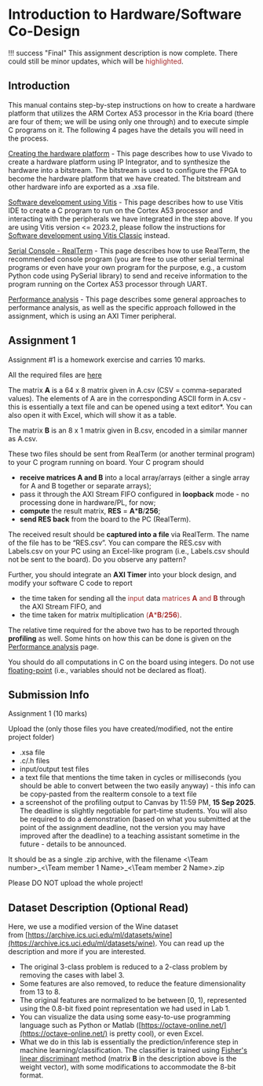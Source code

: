 # Introduction to Hardware/Software Co-Design

!!! success "Final"
    This assignment description is now complete. There could still be minor updates, which will be <span style="color: brown;">highlighted</span>. 

## Introduction

This manual contains step-by-step instructions on how to create a hardware platform that utilizes the ARM Cortex A53 processor in the Kria board (there are four of them; we will be using only one through) and to execute simple C programs on it. The following 4 pages have the details you will need in the process.

[Creating the hardware platform](2_HW_Platform.md) - This page describes how to use Vivado to create a hardware platform using IP Integrator, and to synthesize the hardware into a bitstream. The bitstream is used to configure the FPGA to become the hardware platform that we have created. The bitstream and other hardware info are exported as a .xsa file.

[Software development using Vitis](3_Using_Vitis.md) - This page describes how to use Vitis IDE to create a C program to run on the Cortex A53 processor and interacting with the peripherals we have integrated in the step above. If you are using Vitis version <= 2023.2, please follow the instructions for [Software development using Vitis Classic](3_Using_Vitis_Classic.md) instead.

[Serial Console - RealTerm](4_Serial_Console.md) - This page describes how to use RealTerm, the recommended console program (you are free to use other serial terminal programs or even have your own program for the purpose, e.g., a custom Python code using PySerial library) to send and receive information to the program running on the Cortex A53 processor through UART.

[Performance analysis](5_Performance_Analysis.md) - This page describes some general approaches to performance analysis, as well as the specific approach followed in the assignment, which is using an AXI Timer peripheral.

## Assignment 1

Assignment #1 is a homework exercise and carries 10 marks.

All the required files are [here](https://github.com/NUS-CEG5203/assignments/tree/main/docs%2Fcode_templates%2FAssignment_1)

The matrix **A** is a 64 x 8 matrix given in A.csv (CSV = comma-separated values). The elements of A are in the corresponding ASCII form in A.csv - this is essentially a text file and can be opened using a text editor\*. You can also open it with Excel, which will show it as a table. 

The matrix **B** is an 8 x 1 matrix given in B.csv, encoded in a similar manner as A.csv. 

These two files should be sent from RealTerm (or another terminal program) to your C program running on board. Your C program should 

* **receive matrices A and B** into a local array/arrays (either a single array for A and B together or separate arrays);
* pass it through the AXI Stream FIFO configured in **loopback** mode - no processing done in hardware/PL, for now;
* **compute** the result matrix, **RES** = **A**\***B**/**256**;
* **send RES back** from the board to the PC (RealTerm).

The received result should be **captured into a file** via RealTerm. The name of the file has to be “RES.csv”. You can compare the RES.csv with Labels.csv on your PC using an Excel-like program (i.e., Labels.csv should not be sent to the board). Do you observe any pattern?

Further, you should integrate an **AXI Timer** into your block design, and modify your software C code to report

* the time taken for sending all the <span style="color: brown;">input</span> data <span style="color: brown;">matrices **A** and **B**</span> through the AXI Stream FIFO, and
* the time taken for matrix multiplication <span style="color: brown;">(**A**\***B**/**256**)</span>.

The relative time required for the above two has to be reported through **profiling** as well.
Some hints on how this can be done is given on the [Performance analysis](5_Performance_Analysis.md) page.

You should do all computations in C on the board using integers. Do not use [floating-point](https://en.wikipedia.org/wiki/Floating-point_error_mitigation) (i.e., variables should not be declared as float).

## Submission Info

Assignment 1 (10 marks)

Upload the (only those files you have created/modified, not the entire project folder)

* .xsa file
* .c/.h files
* input/output test files
* a text file that mentions the time taken in cycles or milliseconds (you should be able to convert between the two easily anyway) - this info can be copy-pasted from the realterm console to a text file
* a screenshot of the profiling output
to Canvas by 11:59 PM, **15 Sep 2025**.
The deadline is slightly negotiable for part-time students. You will also be required to do a demonstration (based on what you submitted at the point of the assignment deadline, not the version you may have improved after the deadline) to a teaching assistant sometime in the future - details to be announced.

It should be as a single .zip archive, with the filename \<\Team number>\_<\Team member 1 Name>\_\<\Team member 2 Name>.zip

Please DO NOT upload the whole project!

## Dataset Description (Optional Read)

Here, we use a modified version of the Wine dataset from [https://archive.ics.uci.edu/ml/datasets/wine](https://archive.ics.uci.edu/ml/datasets/wine). You can read up the description and more if you are interested.

* The original 3-class problem is reduced to a 2-class problem by removing the cases with label 3.
* Some features are also removed, to reduce the feature dimensionality from 13 to 8.
* The original features are normalized to be between \[0, 1), represented using the 0.8-bit fixed point representation we had used in Lab 1.
* You can visualize the data using some easy-to-use programming language such as Python or Matlab ([https://octave-online.net/](https://octave-online.net/) is pretty cool), or even Excel.
* What we do in this lab is essentially the prediction/inference step in machine learning/classification. The classifier is trained using [Fisher's linear discriminant](https://en.wikipedia.org/wiki/Linear_discriminant_analysis) method (matrix **B** in the description above is the weight vector), with some modifications to accommodate the 8-bit format.